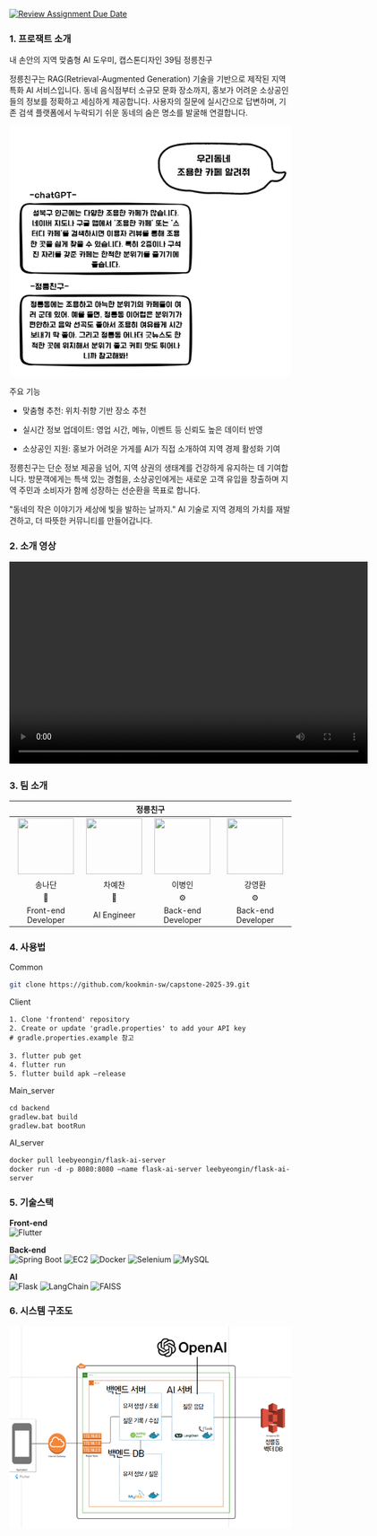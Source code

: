 [![Review Assignment Due Date](https://classroom.github.com/assets/deadline-readme-button-22041afd0340ce965d47ae6ef1cefeee28c7c493a6346c4f15d667ab976d596c.svg)](https://classroom.github.com/a/gFPznrUY)
### 1. 프로잭트 소개

내 손안의 지역 맞춤형 AI 도우미, 캡스톤디자인 39팀 정릉친구

정릉친구는 RAG(Retrieval-Augmented Generation) 기술을 기반으로 제작된 지역 특화 AI 서비스입니다. 동네 음식점부터 소규모 문화 장소까지, 홍보가 어려운 소상공인들의 정보를 정확하고 세심하게 제공합니다. 사용자의 질문에 실시간으로 답변하며, 기존 검색 플랫폼에서 누락되기 쉬운 동네의 숨은 명소를 발굴해 연결합니다.

![Image](./ex.png)

주요 기능

- 맞춤형 추천: 위치·취향 기반 장소 추천

- 실시간 정보 업데이트: 영업 시간, 메뉴, 이벤트 등 신뢰도 높은 데이터 반영

- 소상공인 지원: 홍보가 어려운 가게를 AI가 직접 소개하여 지역 경제 활성화 기여

정릉친구는 단순 정보 제공을 넘어, 지역 상권의 생태계를 건강하게 유지하는 데 기여합니다. 방문객에게는 특색 있는 경험을, 소상공인에게는 새로운 고객 유입을 창출하며 지역 주민과 소비자가 함께 성장하는 선순환을 목표로 합니다.

"동네의 작은 이야기가 세상에 빛을 발하는 날까지."
AI 기술로 지역 경제의 가치를 재발견하고, 더 따뜻한 커뮤니티를 만들어갑니다.

### 2. 소개 영상

<video width="640" height="360" controls>
  <source src="https://kookmin-sw.github.io/capstone-2025-39/docs/images/video.mp4" type="video/mp4">
  브라우저가 video 태그를 지원하지 않습니다.
</video>


### 3. 팀 소개

<div align='center'>
  
<table>
    <thead>
        <tr>
            <th colspan="5"> 정릉친구 </th>
        </tr>
    </thead>
    <tbody>
         <tr>
           <td align='center'><a href="https://github.com/NathnSong" target='_blank'><img src="https://avatars.githubusercontent.com/u/198164727?s=88&v=4" width="100" height="100"></td>
           <td align='center'><a href="https://github.com/3004yechan" target='_blank'><img src="https://avatars.githubusercontent.com/u/62199985?v=4" width="100" height="100"></td>
           <td align='center'><a href="https://github.com/LEEByeongIn" target='_blank'><img src="https://avatars.githubusercontent.com/u/173124103?s=88&v=4" width="100" height="100"></td>
           <td align='center'><a href="https://github.com/KYH-ha" target='_blank'><img src="https://avatars.githubusercontent.com/u/203066826?s=88&v=4" width="100" height="100"></td>
         </tr>
         <tr>
           <td align='center'>송나단</td>
           <td align='center'>차예찬</td>
           <td align='center'>이병인</td>
           <td align='center'>강영환</td>
         </tr>
         <tr>
           <td align='center'>🎨</td>
           <td align='center'>🤖</td>
           <td align='center'>⚙️</td>
           <td align='center'>⚙️</td>
         </tr>
         <tr>
           <td align='center'>Front-end Developer</td>
           <td align='center'>AI Engineer</td>
           <td align='center'>Back-end Developer</td>
           <td align='center'>Back-end Developer</td>
         </tr>
    </tbody>
</table>

</div> 

### 4. 사용법

Common
```bash
git clone https://github.com/kookmin-sw/capstone-2025-39.git
```

Client
<div markdown="1">

    1. Clone 'frontend' repository
    2. Create or update 'gradle.properties' to add your API key
    # gradle.properties.example 참고
    
    3. flutter pub get
    4. flutter run
    5. flutter build apk –release


</div>

Main_server
<div markdown="1">
    
    cd backend
    gradlew.bat build
    gradlew.bat bootRun

</div>

AI_server
<div markdown="1">

    docker pull leebyeongin/flask-ai-server
    docker run -d -p 8080:8080 —name flask-ai-server leebyeongin/flask-ai-server

</div>

### 5. 기술스택

**Front-end**<br>
![Flutter](https://img.shields.io/badge/Flutter-02569B?style=for-the-badge&logo=flutter&logoColor=white)


**Back-end**<br> 
![Spring Boot](https://img.shields.io/badge/SpringBoot-6DB33F?style=for-the-badge&logo=springboot&logoColor=white)
![EC2](https://img.shields.io/badge/AWS_EC2-FF9900?style=for-the-badge&logo=amazonec2&logoColor=white) ![Docker](https://img.shields.io/badge/Docker-2496ED?style=for-the-badge&logo=docker&logoColor=white) ![Selenium](https://img.shields.io/badge/Selenium-43B02A?style=for-the-badge&logoColor=white) ![MySQL](https://img.shields.io/badge/MySQL-4479A1?style=for-the-badge&logo=mysql&logoColor=white)


**AI**<br> 
![Flask](https://img.shields.io/badge/Flask-000000?style=for-the-badge&logo=flask&logoColor=white) ![LangChain](https://img.shields.io/badge/LangChain-00B3EC?style=for-the-badge&logoColor=white)
![FAISS](https://img.shields.io/badge/FAISS-2E9AFE?style=for-the-badge&logoColor=white)

### 6. 시스템 구조도
<img src="./docs/images/system-architecture2.png" width="800"/>


